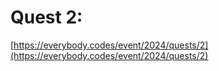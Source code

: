 # Quest 2: 

[https://everybody.codes/event/2024/quests/2](https://everybody.codes/event/2024/quests/2)

